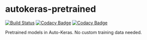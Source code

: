 # autokeras-pretrained

[![Build Status](https://travis-ci.org/jhfjhfj1/autokeras-pretrained.svg?branch=master)](https://travis-ci.org/jhfjhfj1/autokeras-pretrained)
[![Codacy Badge](https://api.codacy.com/project/badge/Coverage/f6e2bbcea21a486fb3b5d9af80368e58)](https://www.codacy.com/app/jhfjhfj1/autokeras-pretrained?utm_source=github.com&utm_medium=referral&utm_content=datamllab/autokeras-pretrained&utm_campaign=Badge_Coverage)
[![Codacy Badge](https://api.codacy.com/project/badge/Grade/f6e2bbcea21a486fb3b5d9af80368e58)](https://www.codacy.com/app/jhfjhfj1/autokeras-pretrained?utm_source=github.com&amp;utm_medium=referral&amp;utm_content=datamllab/autokeras-pretrained&amp;utm_campaign=Badge_Grade)

Pretrained models in Auto-Keras.
No custom training data needed.


